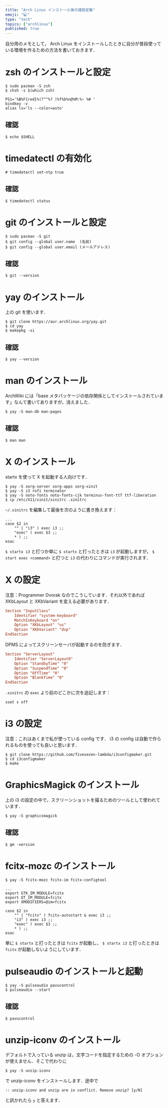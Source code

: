 ```yaml
---
title: "Arch Linux インストール後の諸設定集"
emoji: "💻"
type: "tech"
topics: ["archlinux"]
published: true
---
```

自分用のメモとして， Arch Linux をインストールしたときに自分が普段使っている環境を作るための方法を書いておきます．
# zsh のインストールと設定
```
$ sudo pacman -S zsh
$ chsh -s $(which zsh)
```
```text:~/.zshrc
PS1='%B%F{red}%(?^^%? )%f%b%n@%M:%~ %# '
bindkey -v
alias ls='ls --color=auto'
```
## 確認
```
$ echo $SHELL
```
# timedatectl の有効化
```
# timedatectl set-ntp true
```
## 確認
```
$ timedatectl status
```
# git のインストールと設定
```
$ sudo pacman -S git
$ git config --global user.name  (名前)
$ git config --global user.email (メールアドレス)
```
## 確認
```
$ git --version
```
# yay のインストール
上の git を使います．
```
$ git clone https://aur.archlinux.org/yay.git
$ cd yay
$ makepkg -si
```
## 確認
```
$ yay --version
```
# man のインストール
ArchWiki には「base メタパッケージの依存関係としてインストールされています」なんて書いてありますが，消えました．
```
$ yay -S man-db man-pages
```
## 確認
```
$ man man
```
# X のインストール
startx を使って X を起動する人向けです．
```
$ yay -S xorg-server xorg-apps xorg-xinit
$ yay -S i3 rofi terminator
$ yay -S noto-fonts noto-fonts-cjk terminus-font-ttf ttf-liberation
$ cp /etc/X11/xinit/xinitrc .xinitrc
```
`~/.xinitrc` を編集して最後を次のように書き換えます：
```text:~/.xinitrc
...
case $2 in 
	"" | "i3" ) exec i3 ;;
	"exec" ) exec $3 ;;
	* ) ;;
esac
```
`$ startx i3` と打つか単に `$ startx` と打ったときは `i3` が起動しますが， `$ start exec <command>` と打つと `i3` の代わりにコマンドが実行されます．
# X の設定
注意：Programmer Dvorak なのでこうしています．それ以外であれば XKbLayout と XKbVariant を変える必要があります．
```text:/etc/X11/xorg.conf.d/00-keyboard.conf
Section "InputClass"
	Identifier "system-keyboard"
	MatchIsKeyboard "on"
	Option "XKbLayout" "us"
	Option "XKbVariant" "dvp"
EndSection
```
DPMS によってスクリーンセーバが起動するのを防ぎます．
```text:/etc/X11/xorg.conf.d/10-monitor.conf
Section "ServerLayout"
	Identifier "ServerLayout0"
	Option "StandbyTime" "0"
	Option "SuspendTime" "0"
	Option "OffTime" "0"
	Option "BlankTime" "0"
EndSection
```
`.xinitrc` の `exec` より前のどこかに次を追記します：
```text:~/.xinitrc
xset s off
```
# i3 の設定
注意：これはあくまで私が使っている config です． i3 の config は自動で作られるものを使っても良いと思います．
```
$ git clone https://github.com/fiveseven-lambda/i3configmaker.git
$ cd i3configmaker
$ make
```
# GraphicsMagick のインストール
上の i3 の設定の中で，スクリーンショットを撮るためのツールとして使われています．
```
$ yay -S graphicsmagick
```
## 確認
```
$ gm -version
```
# fcitx-mozc のインストール
```
$ yay -S fcitx-mozc fcitx-im fcitx-configtool
```
```text:~/.xinitrc
...
export GTK_IM_MODULE=fcitx
export QT_IM_MODULE=fcitx
export XMODIFIERS=@im=fcitx

case $2 in 
	"" | "fcitx" ) fcitx-autostart & exec i3 ;;
	"i3" ) exec i3 ;;
	"exec" ) exec $3 ;;
	* ) ;;
esac
```
単に `$ startx` と打ったときは `fcitx` が起動し， `$ startx i3` と打ったときは `fcitx` が起動しないようにしています．
# pulseaudio のインストールと起動
```
$ yay -S pulseaudio pavucontrol
$ pulseaudio --start
```
## 確認
```
$ pavucontrol
```
# unzip-iconv のインストール
デフォルトで入っている unzip は，文字コードを指定するための -O オプションが使えません．そこで代わりに
```
$ yay -S unzip-iconv
```
で unzip-iconv をインストールします．途中で
```
:: unzip-iconv and unzip are in conflict. Remove unzip? [y/N]
```
と訊かれたら `y` と答えます．
